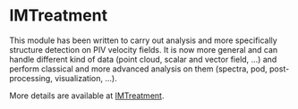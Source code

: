 # IMTreatment


This module has been written to carry out analysis and more specifically structure detection on PIV velocity fields.
It is now more general and can handle different kind of data (point cloud, scalar and vector field, ...) and perform classical and more advanced analysis on them (spectra, pod, post-processing, visualization, ...).

More details are available at [IMTreatment](https://framagit.org/gabylaunay/IMTreatment/).
